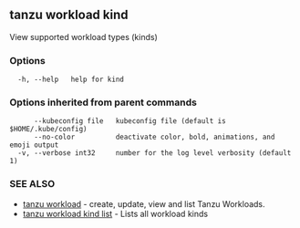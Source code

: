 ## tanzu workload kind

View supported workload types (kinds)

### Options

```console
  -h, --help   help for kind
```

### Options inherited from parent commands

```console
      --kubeconfig file   kubeconfig file (default is $HOME/.kube/config)
      --no-color          deactivate color, bold, animations, and emoji output
  -v, --verbose int32     number for the log level verbosity (default 1)
```

### SEE ALSO

* [tanzu workload](tanzu_workload.md)	 - create, update, view and list Tanzu Workloads.
* [tanzu workload kind list](tanzu_workload_kind_list.md)	 - Lists all workload kinds

